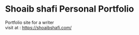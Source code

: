 # Shoaib shafi Personal Portfolio
Portfolio site for a writer <br>
visit at : https://shoaibshafi.com/
